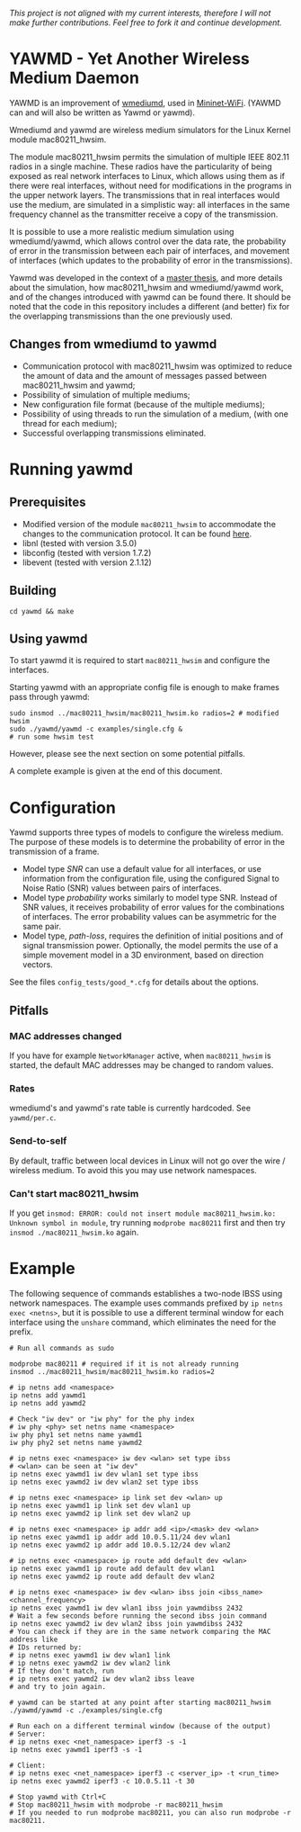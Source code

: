 *This project is not aligned with my current interests, therefore I will not
make further contributions. Feel free to fork it and continue development.*

# YAWMD - Yet Another Wireless Medium Daemon

YAWMD is an improvement of [wmediumd](https://github.com/ramonfontes/wmediumd),
used in [Mininet-WiFi](https://github.com/intrig-unicamp/mininet-wifi).
(YAWMD can and will also be written as Yawmd or yawmd).

Wmediumd and yawmd are wireless medium simulators for the Linux Kernel module
mac80211_hwsim.

The module mac80211_hwsim permits the simulation of multiple IEEE 802.11 radios in
a single machine.
These radios have the particularity of being exposed as real network interfaces to
Linux, which allows using them as if there were real interfaces, without need for
modifications in the programs in the upper network layers.
The transmissions that in real interfaces would use the medium, are simulated
in a simplistic way: all interfaces in the same frequency channel as the transmitter
receive a copy of the transmission.

It is possible to use a more realistic medium simulation using wmediumd/yawmd, which
allows control over the data rate, the probability of error in the transmission
between each pair of interfaces, and movement of interfaces (which updates to the
probability of error in the transmissions).

Yawmd was developed in the context of a [master thesis](https://hdl.handle.net/10216/131737), and more details about the simulation, how
mac80211_hwsim and wmediumd/yawmd work, and of the changes introduced with
yawmd can be found there.
It should be noted that the code in this repository includes a different
(and better) fix for the overlapping transmissions than the one previously used.

## Changes from wmediumd to yawmd
 - Communication protocol with mac80211_hwsim was optimized to reduce the amount of
 data and the amount of messages passed between mac80211_hwsim and yawmd;
 - Possibility of simulation of multiple mediums;
 - New configuration file format (because of the multiple mediums);
 - Possibility of using threads to run the simulation of a medium, (with one thread
 for each medium);
 - Successful overlapping transmissions eliminated.


# Running yawmd
## Prerequisites

 - Modified version of the module `mac80211_hwsim` to accommodate the changes to the communication protocol.
 It can be found [here](https://github.com/mjmoreira/mac80211_hwsim).
 - libnl (tested with version 3.5.0)
 - libconfig (tested with version 1.7.2)
 - libevent (tested with version 2.1.12)

## Building
```
cd yawmd && make
```

## Using yawmd

To start yawmd it is required to start `mac80211_hwsim` and configure the
interfaces. 

Starting yawmd with an appropriate config file is enough to make frames
pass through yawmd:
```
sudo insmod ../mac80211_hwsim/mac80211_hwsim.ko radios=2 # modified hwsim
sudo ./yawmd/yawmd -c examples/single.cfg &
# run some hwsim test
```
However, please see the next section on some potential pitfalls.

A complete example is given at the end of this document.

# Configuration

Yawmd supports three types of models to configure the wireless medium.
The purpose of these models is to determine the probability of error in the
transmission of a frame.
 - Model type *SNR* can use a default value for all interfaces, or use information
 from the configuration file, using the configured Signal to Noise Ratio (SNR)
 values between pairs of interfaces.
 - Model type *probability* works similarly to model type SNR. Instead of SNR
 values, it receives probability of error values for the combinations of
 interfaces. The error probability values can be asymmetric for the same pair.
 - Model type, *path-loss*, requires the definition of initial positions and of
 signal transmission power. Optionally, the model permits the use of a simple
 movement model in a 3D environment, based on direction vectors.


See the files `config_tests/good_*.cfg` for details about the options.


## Pitfalls

### MAC addresses changed
If you have for example `NetworkManager` active, when `mac80211_hwsim` is started,
the default MAC addresses may be changed to random values.

### Rates

wmediumd's and yawmd's rate table is currently hardcoded. See `yawmd/per.c`.

### Send-to-self

By default, traffic between local devices in Linux will not go over the
wire / wireless medium. To avoid this you may use network namespaces.

### Can't start mac80211_hwsim

If you get `insmod: ERROR: could not insert module mac80211_hwsim.ko: Unknown symbol in module`,
try running `modprobe mac80211` first and then try `insmod ./mac80211_hwsim.ko`
again.


# Example

The following sequence of commands establishes a two-node IBSS using network
namespaces.
The example uses commands prefixed by `ip netns exec <netns>`, but it is possible
to use a different terminal window for each interface using the `unshare` command,
which eliminates the need for the prefix.

```
# Run all commands as sudo

modprobe mac80211 # required if it is not already running
insmod ../mac80211_hwsim/mac80211_hwsim.ko radios=2

# ip netns add <namespace>
ip netns add yawmd1
ip netns add yawmd2

# Check "iw dev" or "iw phy" for the phy index
# iw phy <phy> set netns name <namespace>
iw phy phy1 set netns name yawmd1
iw phy phy2 set netns name yawmd2

# ip netns exec <namespace> iw dev <wlan> set type ibss
# <wlan> can be seen at "iw dev"
ip netns exec yawmd1 iw dev wlan1 set type ibss
ip netns exec yawmd2 iw dev wlan2 set type ibss

# ip netns exec <namespace> ip link set dev <wlan> up
ip netns exec yawmd1 ip link set dev wlan1 up
ip netns exec yawmd2 ip link set dev wlan2 up

# ip netns exec <namespace> ip addr add <ip>/<mask> dev <wlan>
ip netns exec yawmd1 ip addr add 10.0.5.11/24 dev wlan1
ip netns exec yawmd2 ip addr add 10.0.5.12/24 dev wlan2

# ip netns exec <namespace> ip route add default dev <wlan>
ip netns exec yawmd1 ip route add default dev wlan1
ip netns exec yawmd2 ip route add default dev wlan2

# ip netns exec <namespace> iw dev <wlan> ibss join <ibss_name> <channel_frequency>
ip netns exec yawmd1 iw dev wlan1 ibss join yawmdibss 2432
# Wait a few seconds before running the second ibss join command
ip netns exec yawmd2 iw dev wlan2 ibss join yawmdibss 2432
# You can check if they are in the same network comparing the MAC address like
# IDs returned by:
# ip netns exec yawmd1 iw dev wlan1 link
# ip netns exec yawmd2 iw dev wlan2 link
# If they don't match, run
# ip netns exec yawmd2 iw dev wlan2 ibss leave
# and try to join again.

# yawmd can be started at any point after starting mac80211_hwsim
./yawmd/yawmd -c ./examples/single.cfg

# Run each on a different terminal window (because of the output)
# Server:
# ip netns exec <net_namespace> iperf3 -s -1
ip netns exec yawmd1 iperf3 -s -1

# Client:
# ip netns exec <net_namespace> iperf3 -c <server_ip> -t <run_time>
ip netns exec yawmd2 iperf3 -c 10.0.5.11 -t 30

# Stop yawmd with Ctrl+C
# Stop mac80211_hwsim with modprobe -r mac80211_hwsim
# If you needed to run modprobe mac80211, you can also run modprobe -r mac80211.

```
